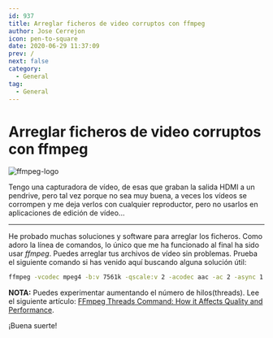 ```yaml
---
id: 937
title: Arreglar ficheros de video corruptos con ffmpeg
author: Jose Cerrejon
icon: pen-to-square
date: 2020-06-29 11:37:09
prev: /
next: false
category:
  - General
tag:
  - General
---
```


# Arreglar ficheros de video corruptos con ffmpeg

![ffmpeg-logo](/images/2020/06/ffmpeg-logo.jpg)

Tengo una capturadora de vídeo, de esas que graban la salida HDMI a un pendrive, pero tal vez porque no sea muy buena, a veces los vídeos se corrompen y me deja verlos con cualquier reproductor, pero no usarlos en aplicaciones de edición de vídeo...

- - -
He probado muchas soluciones y software para arreglar los ficheros. Como adoro la línea de comandos, lo único que me ha funcionado al final ha sido usar *ffmpeg*. Puedes arreglar tus archivos de vídeo sin problemas. Prueba el siguiente comando si has venido aquí buscando alguna solución útil:

```bash
ffmpeg -vcodec mpeg4 -b:v 7561k -qscale:v 2 -acodec aac -ac 2 -async 1 -strict experimental ./fichero_corregido.mp4 -threads 0 -i fichero_corrupto.mp4
```

**NOTA:** Puedes experimentar aumentando el número de hilos(threads). Lee el siguiente artículo: [FFmpeg Threads Command: How it Affects Quality and Performance](https://streaminglearningcenter.com/blogs/ffmpeg-command-threads-how-it-affects-quality-and-performance.html).

¡Buena suerte!